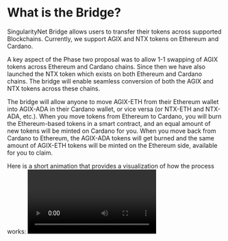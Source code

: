 # What is the Bridge?

SingularityNet Bridge allows users to transfer their tokens across supported Blockchains. Currently, we support AGIX and NTX tokens on Ethereum and Cardano.

A key aspect of the Phase two proposal was to allow 1-1 swapping of AGIX tokens across Ethereum and Cardano chains. Since then we have also launched the NTX token which exists on both Ethereum and Cardano chains. The bridge will enable seamless conversion of both the AGIX and NTX tokens across these chains. 

The bridge will allow anyone to move AGIX-ETH from their Ethereum wallet into AGIX-ADA in their Cardano wallet, or vice versa (or NTX-ETH and NTX-ADA, etc.). When you move tokens from Ethereum to Cardano, you will burn the Ethereum-based tokens in a smart contract, and an equal amount of new tokens will be minted on Cardano for you. When you move back from Cardano to Ethereum, the AGIX-ADA tokens will get burned and the same amount of AGIX-ETH tokens will be minted on the Ethereum side, available for you to claim. 

Here is a short animation that provides a visualization of how the process works: 
<Video src="/assets/images/products/Bridge/AGIX-ERC-20-to-ADA-Converter-Testnet-Launch.mp4"/>

